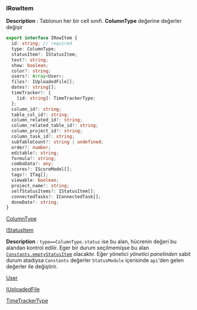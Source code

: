 ### IRowItem


 **Description** : Tablonun her bir cell sınıfı. **ColumnType** değerine değerler değişir




```ts
export interface IRowItem {
  id: string; // required
  type: ColumnType;
  statusItem?: IStatusItem;
  text?: string;
  show: boolean;
  color?: string;
  users?: Array<User>;
  files?: IUploadedFile[];
  dates?: string[];
  timeTracker?: {
    [id: string]: TimeTrackerType;
  };
  column_id?: string;
  table_col_id?: string;
  column_related_id?: string;
  column_related_table_id?: string;
  column_project_id?: string;
  column_task_id?: string;
  subTableCount?: string | undefined;
  order?: number;
  editable?: string;
  formula?: string;
  comboData?: any;
  scores?: IScoreModel[];
  tags?: ITag[];
  viewable: boolean;
  project_name?: string;
  selfStatusItems?: IStatusItem[];
  connectedTasks?: IConnectedTask[];
  doneDate?: string;
}
```

[ColumnType](#/enums_ColumnType.md)

[IStatusItem](#/interfaces_IStatusItem.md)

**Description** : `type==ColumnType.status` ise bu alan, hücrenin değeri bu alandan kontrol edilir. Eger bir durum seçilmemişse bu alan [`Constants.emptyStatusItem`](#/constants_constants.md) olacaktır. Eğer yönetici *yönetici panelinden* sabit durum atadıysa `Constants` değerler `StatusModule` içerisinde `api`'den gelen değerler ile değiştirir.






[User](#/types_User.md)

[IUploadedFile](#/interfaces_IUploadedFile.md)

[TimeTrackerType](#/types_TimeTrackerType.md)


